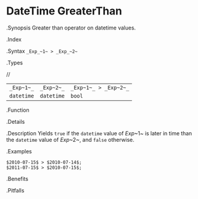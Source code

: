 # DateTime GreaterThan

.Synopsis
Greater than operator on datetime values.

.Index
>

.Syntax
`_Exp_~1~ > _Exp_~2~`

.Types

//

|                 |                 |                        |
| --- | --- | --- |
| `_Exp~1~_`      | `_Exp~2~_`      | `_Exp~1~_ > _Exp~2~_`  |
| `datetime`     |  `datetime`    | `bool`               |


.Function

.Details

.Description
Yields `true` if the `datetime` value of _Exp_~1~ is later in time than the `datetime` value
of _Exp_~2~, and `false` otherwise.

.Examples
```rascal-shell
$2010-07-15$ > $2010-07-14$;
$2011-07-15$ > $2010-07-15$;
```

.Benefits

.Pitfalls


